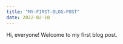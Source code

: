 ```yaml
---
title: "MY-FIRST-BLOG-POST"
date: 2022-02-10
---
```


Hi, everyone! Welcome to my first blog post. 
